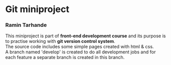 # Git miniproject
### Ramin Tarhande

This miniproject is part of **front-end development course** and its purpose is to practise working with **git version control system**.  
The source code includes some simple pages created with html & css.  
A branch named 'develop' is created to do all development jobs and for each feature a separate branch is created in this branch.  


